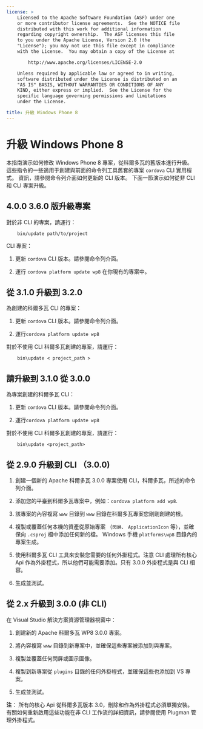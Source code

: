 ```yaml
---
license: >
    Licensed to the Apache Software Foundation (ASF) under one
    or more contributor license agreements.  See the NOTICE file
    distributed with this work for additional information
    regarding copyright ownership.  The ASF licenses this file
    to you under the Apache License, Version 2.0 (the
    "License"); you may not use this file except in compliance
    with the License.  You may obtain a copy of the License at

        http://www.apache.org/licenses/LICENSE-2.0

    Unless required by applicable law or agreed to in writing,
    software distributed under the License is distributed on an
    "AS IS" BASIS, WITHOUT WARRANTIES OR CONDITIONS OF ANY
    KIND, either express or implied.  See the License for the
    specific language governing permissions and limitations
    under the License.

title: 升級 Windows Phone 8
---
```


# 升級 Windows Phone 8

本指南演示如何修改 Windows Phone 8 專案，從科爾多瓦的舊版本進行升級。 這些指令的一些適用于創建與前面的命令列工具舊套的專案 `cordova` CLI 實用程式。 資訊，請參閱命令列介面如何更新的 CLI 版本。 下面一節演示如何從非 CLI 和 CLI 專案升級。

## 4.0.0 3.6.0 版升級專案

對於非 CLI 的專案，請運行：

        bin/update path/to/project
    

CLI 專案：

1.  更新 `cordova` CLI 版本。請參閱命令列介面。

2.  運行 `cordova platform update wp8` 在你現有的專案中。

## 從 3.1.0 升級到 3.2.0

為創建的科爾多瓦 CLI 的專案：

1.  更新 `cordova` CLI 版本。請參閱命令列介面。

2.  運行`cordova platform update wp8`

對於不使用 CLI 科爾多瓦創建的專案，請運行：

        bin\update < project_path >
    

## 請升級到 3.1.0 從 3.0.0

為專案創建的科爾多瓦 CLI：

1.  更新 `cordova` CLI 版本。請參閱命令列介面。

2.  運行`cordova platform update wp8`

對於不使用 CLI 科爾多瓦創建的專案，請運行：

        bin\update <project_path>
    

## 從 2.9.0 升級到 CLI （3.0.0)

1.  創建一個新的 Apache 科爾多瓦 3.0.0 專案使用 CLI，科爾多瓦，所述的命令列介面。

2.  添加您的平臺到科爾多瓦專案中，例如：`cordova
platform add wp8`.

3.  該專案的內容複寫 `www` 目錄到 `www` 目錄在科爾多瓦專案您剛剛創建的根。

4.  複製或覆蓋任何本機的資產從原始專案 （`閃屏`、 `ApplicationIcon` 等），並確保向 `.csproj` 檔中添加任何新的檔。 Windows 手機 `platforms\wp8` 目錄內的專案生成。

5.  使用科爾多瓦 CLI 工具來安裝您需要的任何外掛程式。注意 CLI 處理所有核心 Api 作為外掛程式，所以他們可能需要添加。只有 3.0.0 外掛程式是與 CLI 相容。

6.  生成並測試。

## 從 2.x 升級到 3.0.0 (非 CLI)

在 Visual Studio 解決方案資源管理器視窗中：

1.  創建新的 Apache 科爾多瓦 WP8 3.0.0 專案。

2.  將內容複寫 `www` 目錄到新專案中，並確保這些專案被添加到與專案。

3.  複製並覆蓋任何閃屏或圖示圖像。

4.  複製到新專案從 `plugins` 目錄的任何外掛程式，並確保這些也添加到 VS 專案。

5.  生成並測試。

**注**： 所有的核心 Api 從科爾多瓦版本 3.0，刪除和作為外掛程式必須單獨安裝。 有關如何重新啟用這些功能在非 CLI 工作流的詳細資訊，請參閱使用 Plugman 管理外掛程式。